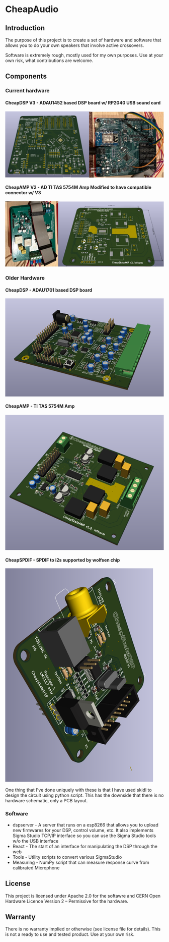 # CheapAudio


## Introduction

The purpose of this project is to create a set of hardware and software that allows you to do your own speakers that involve active crossovers.

Software is extremely rough, mostly used for my own purposes. Use at your own risk, what contributions are welcome. 

## Components

### Current hardware

#### CheapDSP V3 - ADAU1452 based DSP board w/ RP2040 USB sound card
![DSPi V3 Image](docs/images/cheapdsp_v3.jpg)

#### CheapAMP V2 - AD TI TAS 5754M Amp Modified to have compatible connector w/ V3
![Cheap Amp V2 Image](docs/images/cheapamp_v2.jpg)


### Older Hardware


#### CheapDSP - ADAU1701 based DSP board

![DSP Image](docs/images/cheapdsp_render.png)


#### CheapAMP - TI TAS 5754M Amp

![Amp Image](docs/images/cheapaudio_amp_render.png)

#### CheapSPDIF - SPDIF to i2s supported by wolfsen chip

![SPDIFAImage](docs/images/cheapskate_spdif_render.png)




One thing that I've done uniquely with these is that I have used skidl to design the circuit using python script. This has the downside that there is no hardware schematic, only a PCB layout.

### Software
  * dspserver - A server that runs on a esp8266 that allows you to upload new firmwares for your DSP, control volume, etc. It also implements Sigma Studio TCP/IP interface so you can use the Sigma Studio tools w/o the USB interface
  * React - The start of an interface for manipulating the DSP through the web
  * Tools - Utility scripts to convert various SigmaStudio 
  * Measuring - NumPy script that can measure response curve from calibrated Microphone



## License

This project is licensed under Apache 2.0 for the softawre and CERN Open Hardware Licence Version 2 – Permissive for the hardware.

## Warranty

There is no warranty implied or otherwise (see license file for details).
This is not a ready to use and tested product. Use at your own risk.


